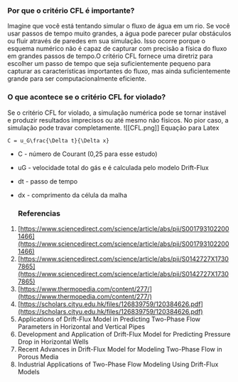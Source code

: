 ### Por que o critério CFL é importante?

Imagine que você está tentando simular o fluxo de água em um rio. Se você usar passos de tempo muito grandes, a água pode parecer pular obstáculos ou fluir através de paredes em sua simulação. Isso ocorre porque o esquema numérico não é capaz de capturar com precisão a física do fluxo em grandes passos de tempo.O critério CFL fornece uma diretriz para escolher um passo de tempo que seja suficientemente pequeno para capturar as características importantes do fluxo, mas ainda suficientemente grande para ser computacionalmente eficiente.

### O que acontece se o critério CFL for violado?

Se o critério CFL for violado, a simulação numérica pode se tornar instável e produzir resultados imprecisos ou até mesmo não físicos. No pior caso, a simulação pode travar completamente.
![[CFL.png]]
Equação para Latex

````
C = u_G\frac{\Delta t}{\Delta x} 
````

- C - número de Courant (0,25 para esse estudo)
- uG - velocidade total do gás e é calculada pelo modelo Drift-Flux
- dt - passo de tempo
- dx - comprimento da célula da malha

  ### Referencias

1. [https://www.sciencedirect.com/science/article/abs/pii/S0017931022001466](https://www.sciencedirect.com/science/article/abs/pii/S0017931022001466)
2. [https://www.sciencedirect.com/science/article/abs/pii/S0142727X17307865](https://www.sciencedirect.com/science/article/abs/pii/S0142727X17307865)
3. [https://www.thermopedia.com/content/277/](https://www.thermopedia.com/content/277/)
4. [https://scholars.cityu.edu.hk/files/126839759/120384626.pdf](https://scholars.cityu.edu.hk/files/126839759/120384626.pdf)
5. Applications of Drift-Flux Model in Predicting Two-Phase Flow Parameters in Horizontal and Vertical Pipes
6. Development and Application of Drift-Flux Model for Predicting Pressure Drop in Horizontal Wells
7. Recent Advances in Drift-Flux Model for Modeling Two-Phase Flow in Porous Media
8. Industrial Applications of Two-Phase Flow Modeling Using Drift-Flux Models